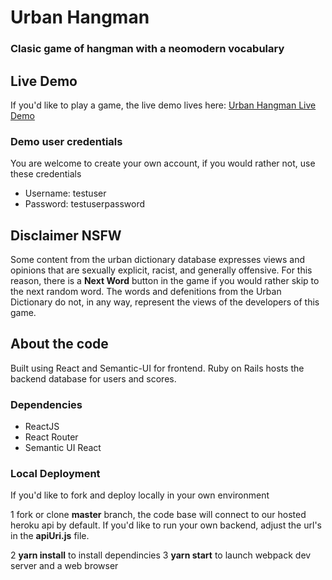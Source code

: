 # Urban Hangman
### Clasic game of hangman with a neomodern vocabulary

## Live Demo
If you'd like to play a game, the live demo lives here: [Urban Hangman Live Demo](https://dcsim0n.github.io/hangman_frontend/#/)

### Demo user credentials

You are welcome to create your own account, if you would rather not, use these credentials
* Username: testuser
* Password: testuserpassword

## Disclaimer **NSFW**

Some content from the urban dictionary database expresses views and opinions that are sexually explicit, racist, and generally offensive. For this reason, there is a **Next Word** button in the game if you would rather skip to the next random word. The words and defenitions from the Urban Dictionary do not, in any way, represent the views of the developers of this game.  

## About the code

Built using React and Semantic-UI for frontend. Ruby on Rails hosts the backend database for users and scores. 
### Dependencies
* ReactJS
* React Router
* Semantic UI React

### Local Deployment

If you'd like to fork and deploy locally in your own environment

1 fork or clone **master** branch, the code base will connect to our hosted heroku api by default. If you'd like to run your own backend, adjust the url's in the **apiUri.js** file. 

2 **yarn install** to install dependincies
3 **yarn start** to launch webpack dev server and a web browser

